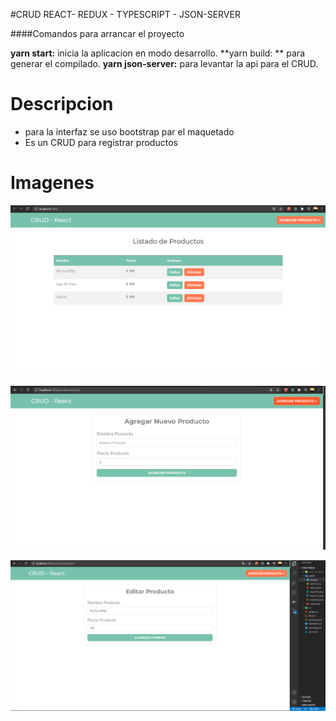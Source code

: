 #CRUD REACT- REDUX - TYPESCRIPT - JSON-SERVER

####Comandos para arrancar el proyecto

**yarn  start:** inicia la aplicacion en modo desarrollo.
**yarn build: ** para generar el compilado.
**yarn json-server:** para levantar la api para el CRUD.

# Descripcion
- para la interfaz se uso bootstrap par el maquetado
- Es un CRUD para registrar productos

# Imagenes


![](./public/images/Inicio.PNG)

![](./public/images/Nuevo.PNG)

![](./public/images/Editar.PNG)
